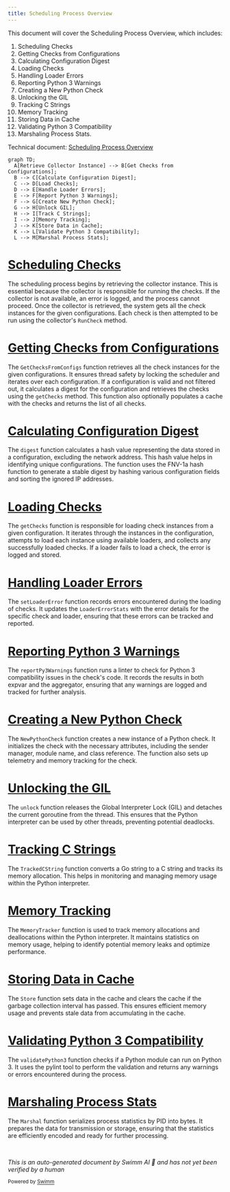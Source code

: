 ```yaml
---
title: Scheduling Process Overview
---
```

This document will cover the Scheduling Process Overview, which includes:

 1. Scheduling Checks
 2. Getting Checks from Configurations
 3. Calculating Configuration Digest
 4. Loading Checks
 5. Handling Loader Errors
 6. Reporting Python 3 Warnings
 7. Creating a New Python Check
 8. Unlocking the GIL
 9. Tracking C Strings
10. Memory Tracking
11. Storing Data in Cache
12. Validating Python 3 Compatibility
13. Marshaling Process Stats.

Technical document: <SwmLink doc-title="Scheduling Process Overview">[Scheduling Process Overview](/.swm/scheduling-process-overview.6ugiywfr.sw.md)</SwmLink>

```mermaid
graph TD;
  A[Retrieve Collector Instance] --> B[Get Checks from Configurations];
  B --> C[Calculate Configuration Digest];
  C --> D[Load Checks];
  D --> E[Handle Loader Errors];
  E --> F[Report Python 3 Warnings];
  F --> G[Create New Python Check];
  G --> H[Unlock GIL];
  H --> I[Track C Strings];
  I --> J[Memory Tracking];
  J --> K[Store Data in Cache];
  K --> L[Validate Python 3 Compatibility];
  L --> M[Marshal Process Stats];
```

# [Scheduling Checks](https://app.swimm.io/repos/Z2l0aHViJTNBJTNBZGF0YWRvZy1hZ2VudCUzQSUzQVN3aW1tLURlbW8=/docs/6ugiywfr#scheduling-checks)

The scheduling process begins by retrieving the collector instance. This is essential because the collector is responsible for running the checks. If the collector is not available, an error is logged, and the process cannot proceed. Once the collector is retrieved, the system gets all the check instances for the given configurations. Each check is then attempted to be run using the collector's `RunCheck` method.

# [Getting Checks from Configurations](https://app.swimm.io/repos/Z2l0aHViJTNBJTNBZGF0YWRvZy1hZ2VudCUzQSUzQVN3aW1tLURlbW8=/docs/6ugiywfr#getting-checks-from-configurations)

The `GetChecksFromConfigs` function retrieves all the check instances for the given configurations. It ensures thread safety by locking the scheduler and iterates over each configuration. If a configuration is valid and not filtered out, it calculates a digest for the configuration and retrieves the checks using the `getChecks` method. This function also optionally populates a cache with the checks and returns the list of all checks.

# [Calculating Configuration Digest](https://app.swimm.io/repos/Z2l0aHViJTNBJTNBZGF0YWRvZy1hZ2VudCUzQSUzQVN3aW1tLURlbW8=/docs/6ugiywfr#calculating-configuration-digest)

The <SwmToken path="Dockerfiles/agent/test_image_contents.py" pos="42:6:6" line-data="        for file, digest in iteritems(EXPECTED_CHECKSUMS):">`digest`</SwmToken> function calculates a hash value representing the data stored in a configuration, excluding the network address. This hash value helps in identifying unique configurations. The function uses the FNV-1a hash function to generate a stable digest by hashing various configuration fields and sorting the ignored IP addresses.

# [Loading Checks](https://app.swimm.io/repos/Z2l0aHViJTNBJTNBZGF0YWRvZy1hZ2VudCUzQSUzQVN3aW1tLURlbW8=/docs/6ugiywfr#loading-checks)

The `getChecks` function is responsible for loading check instances from a given configuration. It iterates through the instances in the configuration, attempts to load each instance using available loaders, and collects any successfully loaded checks. If a loader fails to load a check, the error is logged and stored.

# [Handling Loader Errors](https://app.swimm.io/repos/Z2l0aHViJTNBJTNBZGF0YWRvZy1hZ2VudCUzQSUzQVN3aW1tLURlbW8=/docs/6ugiywfr#handling-loader-errors)

The `setLoaderError` function records errors encountered during the loading of checks. It updates the `LoaderErrorStats` with the error details for the specific check and loader, ensuring that these errors can be tracked and reported.

# [Reporting Python 3 Warnings](https://app.swimm.io/repos/Z2l0aHViJTNBJTNBZGF0YWRvZy1hZ2VudCUzQSUzQVN3aW1tLURlbW8=/docs/6ugiywfr#reporting-python-3-warnings)

The `reportPy3Warnings` function runs a linter to check for Python 3 compatibility issues in the check's code. It records the results in both expvar and the aggregator, ensuring that any warnings are logged and tracked for further analysis.

# [Creating a New Python Check](https://app.swimm.io/repos/Z2l0aHViJTNBJTNBZGF0YWRvZy1hZ2VudCUzQSUzQVN3aW1tLURlbW8=/docs/6ugiywfr#creating-a-new-python-check)

The `NewPythonCheck` function creates a new instance of a Python check. It initializes the check with the necessary attributes, including the sender manager, module name, and class reference. The function also sets up telemetry and memory tracking for the check.

# [Unlocking the GIL](https://app.swimm.io/repos/Z2l0aHViJTNBJTNBZGF0YWRvZy1hZ2VudCUzQSUzQVN3aW1tLURlbW8=/docs/6ugiywfr#unlocking-the-gil)

The `unlock` function releases the Global Interpreter Lock (GIL) and detaches the current goroutine from the thread. This ensures that the Python interpreter can be used by other threads, preventing potential deadlocks.

# [Tracking C Strings](https://app.swimm.io/repos/Z2l0aHViJTNBJTNBZGF0YWRvZy1hZ2VudCUzQSUzQVN3aW1tLURlbW8=/docs/6ugiywfr#tracking-c-strings)

The `TrackedCString` function converts a Go string to a C string and tracks its memory allocation. This helps in monitoring and managing memory usage within the Python interpreter.

# [Memory Tracking](https://app.swimm.io/repos/Z2l0aHViJTNBJTNBZGF0YWRvZy1hZ2VudCUzQSUzQVN3aW1tLURlbW8=/docs/6ugiywfr#memory-tracking)

The `MemoryTracker` function is used to track memory allocations and deallocations within the Python interpreter. It maintains statistics on memory usage, helping to identify potential memory leaks and optimize performance.

# [Storing Data in Cache](https://app.swimm.io/repos/Z2l0aHViJTNBJTNBZGF0YWRvZy1hZ2VudCUzQSUzQVN3aW1tLURlbW8=/docs/6ugiywfr#storing-data-in-cache)

The `Store` function sets data in the cache and clears the cache if the garbage collection interval has passed. This ensures efficient memory usage and prevents stale data from accumulating in the cache.

# [Validating Python 3 Compatibility](https://app.swimm.io/repos/Z2l0aHViJTNBJTNBZGF0YWRvZy1hZ2VudCUzQSUzQVN3aW1tLURlbW8=/docs/6ugiywfr#validating-python-3-compatibility)

The `validatePython3` function checks if a Python module can run on Python 3. It uses the pylint tool to perform the validation and returns any warnings or errors encountered during the process.

# [Marshaling Process Stats](https://app.swimm.io/repos/Z2l0aHViJTNBJTNBZGF0YWRvZy1hZ2VudCUzQSUzQVN3aW1tLURlbW8=/docs/6ugiywfr#marshaling-process-stats)

The `Marshal` function serializes process statistics by PID into bytes. It prepares the data for transmission or storage, ensuring that the statistics are efficiently encoded and ready for further processing.

&nbsp;

*This is an auto-generated document by Swimm AI 🌊 and has not yet been verified by a human*

<SwmMeta version="3.0.0" repo-id="Z2l0aHViJTNBJTNBZGF0YWRvZy1hZ2VudCUzQSUzQVN3aW1tLURlbW8=" repo-name="datadog-agent"><sup>Powered by [Swimm](/)</sup></SwmMeta>
